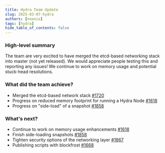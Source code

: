 ```yaml
---
title: Hydra Team Update
slug: 2025-03-07-hydra
authors: [noonio]
tags: [hydra]
hide_table_of_contents: false
---
```


### High-level summary

The team are very excited to have merged the etcd-based networking stack into
master (not yet released). We would appreciate people testing this and
reporting any issues! We continue to work on memory usage and potential
stuck-head resolutions.

### What did the team achieve?

* Merged the etcd-based network stack [#1720](https://github.com/cardano-scaling/hydra/issues/1720)
* Progress on reduced memory footprint for running a Hydra Node [#1618](https://github.com/cardano-scaling/hydra/issues/1618)
* Progress on "side-load" of a snapshot
[#1858](https://github.com/cardano-scaling/hydra/issues/1858)

### What's next?

* Continue to work on memory usage enhancements [#1618](https://github.com/cardano-scaling/hydra/issues/1618)
* Finish side-loading snapshots [#1858](https://github.com/cardano-scaling/hydra/issues/1858)
* Tighten security options of the networking layer [#1867](https://github.com/cardano-scaling/hydra/issues/1867)
* Publishing scripts with blockfrost [#1668](https://github.com/cardano-scaling/hydra/issues/1668)
